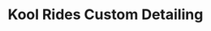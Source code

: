 ---
title: "Kool Rides Custom Detailing"
url: /fort-collins/kool-rides-custom-detailing/
shop: Autowerkstatt
---